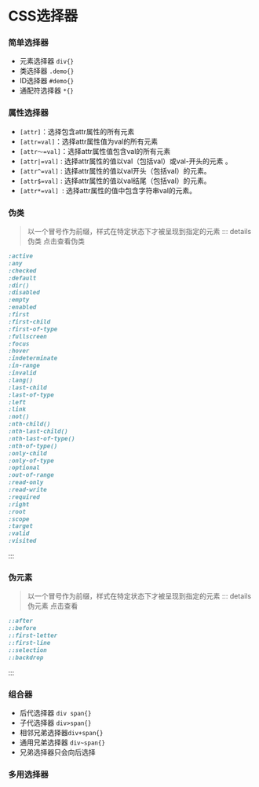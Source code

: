 # CSS选择器
### 简单选择器
 - 元素选择器  `div{}`
 - 类选择器 `.demo{}`
 - ID选择器 `#demo{}`
 - 通配符选择器 `*{}`
### 属性选择器
 - `[attr]`：选择包含attr属性的所有元素
 - `[attr=val]`：选择attr属性值为val的所有元素
 - `[attr～=val]`：选择attr属性值包含val的所有元素
 - `[attr|=val]` : 选择attr属性的值以val（包括val）或val-开头的元素 。
- `[attr^=val]` : 选择attr属性的值以val开头（包括val）的元素。
- `[attr$=val]` : 选择attr属性的值以val结尾（包括val）的元素。
- `[attr*=val] `: 选择attr属性的值中包含字符串val的元素。
### 伪类
> 以一个冒号作为前缀，样式在特定状态下才被呈现到指定的元素
::: details  伪类 点击查看伪类
```css
:active 
:any
:checked
:default
:dir()
:disabled
:empty
:enabled
:first
:first-child
:first-of-type
:fullscreen
:focus
:hover
:indeterminate
:in-range
:invalid
:lang()
:last-child
:last-of-type
:left
:link
:not()
:nth-child()
:nth-last-child()
:nth-last-of-type()
:nth-of-type()
:only-child
:only-of-type
:optional
:out-of-range
:read-only
:read-write
:required
:right
:root
:scope
:target
:valid
:visited
```
:::
### 伪元素
> 以一个冒号作为前缀，样式在特定状态下才被呈现到指定的元素
::: details  伪元素 点击查看
```css
::after
::before
::first-letter
::first-line
::selection
::backdrop
```
:::
### 组合器
 -  后代选择器  `div span{}`
 -  子代选择器 `div>span{}`
 -  相邻兄弟选择器`div+span{}`
 -  通用兄弟选择器 `div~span{}`
 - 兄弟选择器只会向后选择
### 多用选择器
